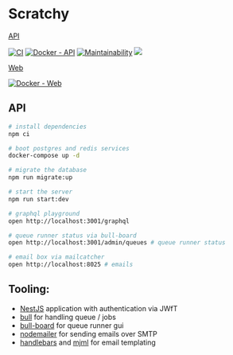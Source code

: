 # Scratchy

[API](./api)


[![CI](https://github.com/jasonraimondi/scratchy/actions/workflows/unit_tests.yml/badge.svg)](https://github.com/jasonraimondi/scratchy/actions/workflows/unit_tests.yml)
[![Docker - API](https://github.com/jasonraimondi/scratchy/actions/workflows/docker_api.yml/badge.svg)](https://github.com/jasonraimondi/scratchy/actions/workflows/docker_api.yml)
[![Maintainability](https://api.codeclimate.com/v1/badges/575ba1fd1f6d3b678f06/maintainability)](https://codeclimate.com/github/jasonraimondi/scratchy/maintainability)
<a href="https://codeclimate.com/github/jasonraimondi/scratchy/test_coverage"><img src="https://api.codeclimate.com/v1/badges/575ba1fd1f6d3b678f06/test_coverage" /></a>

[Web](./web)

[![Docker - Web](https://github.com/jasonraimondi/scratchy/actions/workflows/docker_web.yml/badge.svg)](https://github.com/jasonraimondi/scratchy/actions/workflows/docker_web.yml)

## API

```bash
# install dependencies
npm ci

# boot postgres and redis services
docker-compose up -d

# migrate the database
npm run migrate:up

# start the server
npm run start:dev

# graphql playground
open http://localhost:3001/graphql 

# queue runner status via bull-board
open http://localhost:3001/admin/queues # queue runner status

# email box via mailcatcher
open http://localhost:8025 # emails
```

## Tooling:

* [NestJS](https://www.npmjs.com/package/@nestjs/cli) application with authentication via JWfT
* [bull](https://www.npmjs.com/package/bull) for handling queue / jobs
* [bull-board](https://www.npmjs.com/package/bull-board) for queue runner gui
* [nodemailer](https://www.npmjs.com/package/nodemailer) for sending emails over SMTP
* [handlebars](https://www.npmjs.com/package/handlebars) and  [mjml](https://www.npmjs.com/package/mjml) for email templating

